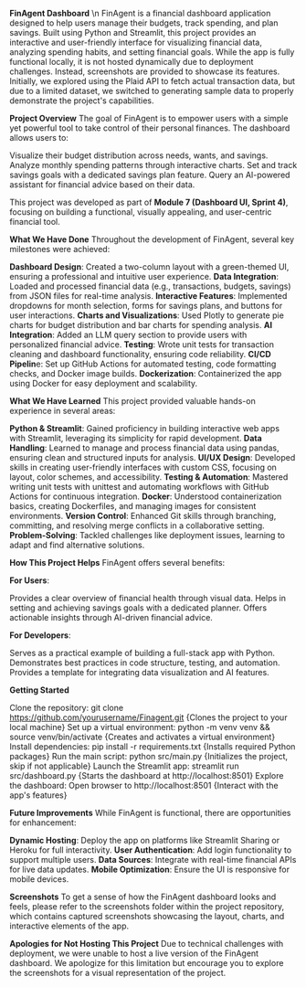 **FinAgent Dashboard**
\n
FinAgent is a financial dashboard application designed to help users manage their budgets, track spending, and plan savings. Built using Python and Streamlit, this project provides an interactive and user-friendly interface for visualizing financial data, analyzing spending habits, and setting financial goals. While the app is fully functional locally, it is not hosted dynamically due to deployment challenges. Instead, screenshots are provided to showcase its features. Initially, we explored using the Plaid API to fetch actual transaction data, but due to a limited dataset, we switched to generating sample data to properly demonstrate the project's capabilities.

**Project Overview**
The goal of FinAgent is to empower users with a simple yet powerful tool to take control of their personal finances. The dashboard allows users to:

Visualize their budget distribution across needs, wants, and savings.
Analyze monthly spending patterns through interactive charts.
Set and track savings goals with a dedicated savings plan feature.
Query an AI-powered assistant for financial advice based on their data.

This project was developed as part of **Module 7 (Dashboard UI, Sprint 4)**, focusing on building a functional, visually appealing, and user-centric financial tool.

**What We Have Done**
Throughout the development of FinAgent, several key milestones were achieved:

**Dashboard Design**: Created a two-column layout with a green-themed UI, ensuring a professional and intuitive user experience.
**Data Integration**: Loaded and processed financial data (e.g., transactions, budgets, savings) from JSON files for real-time analysis.
**Interactive Features**: Implemented dropdowns for month selection, forms for savings plans, and buttons for user interactions.
**Charts and Visualizations**: Used Plotly to generate pie charts for budget distribution and bar charts for spending analysis.
**AI Integration**: Added an LLM query section to provide users with personalized financial advice.
**Testing**: Wrote unit tests for transaction cleaning and dashboard functionality, ensuring code reliability.
**CI/CD Pipelin**e: Set up GitHub Actions for automated testing, code formatting checks, and Docker image builds.
**Dockerization**: Containerized the app using Docker for easy deployment and scalability.


**What We Have Learned**
This project provided valuable hands-on experience in several areas:

**Python & Streamlit**: Gained proficiency in building interactive web apps with Streamlit, leveraging its simplicity for rapid development.
**Data Handling**: Learned to manage and process financial data using pandas, ensuring clean and structured inputs for analysis.
**UI/UX Design**: Developed skills in creating user-friendly interfaces with custom CSS, focusing on layout, color schemes, and accessibility.
**Testing & Automation**: Mastered writing unit tests with unittest and automating workflows with GitHub Actions for continuous integration.
**Docker**: Understood containerization basics, creating Dockerfiles, and managing images for consistent environments.
**Version Control**: Enhanced Git skills through branching, committing, and resolving merge conflicts in a collaborative setting.
**Problem-Solving**: Tackled challenges like deployment issues, learning to adapt and find alternative solutions.


**How This Project Helps**
FinAgent offers several benefits:

**For Users**:

Provides a clear overview of financial health through visual data.
Helps in setting and achieving savings goals with a dedicated planner.
Offers actionable insights through AI-driven financial advice.


**For Developers**:

Serves as a practical example of building a full-stack app with Python.
Demonstrates best practices in code structure, testing, and automation.
Provides a template for integrating data visualization and AI features.


**Getting Started**

Clone the repository: git clone https://github.com/yourusername/Finagent.git {Clones the project to your local machine}
Set up a virtual environment: python -m venv venv && source venv/bin/activate {Creates and activates a virtual environment}
Install dependencies: pip install -r requirements.txt {Installs required Python packages}
Run the main script: python src/main.py {Initializes the project, skip if not applicable}
Launch the Streamlit app: streamlit run src/dashboard.py {Starts the dashboard at http://localhost:8501}
Explore the dashboard: Open browser to http://localhost:8501 {Interact with the app's features}


**Future Improvements**
While FinAgent is functional, there are opportunities for enhancement:

**Dynamic Hosting**: Deploy the app on platforms like Streamlit Sharing or Heroku for full interactivity.
**User Authentication**: Add login functionality to support multiple users.
**Data Sources**: Integrate with real-time financial APIs for live data updates.
**Mobile Optimization**: Ensure the UI is responsive for mobile devices.


**Screenshots**
To get a sense of how the FinAgent dashboard looks and feels, please refer to the screenshots folder within the project repository, which contains captured screenshots showcasing the layout, charts, and interactive elements of the app.

**Apologies for Not Hosting This Project**
Due to technical challenges with deployment, we were unable to host a live version of the FinAgent dashboard. We apologize for this limitation but encourage you to explore the screenshots for a visual representation of the project.
